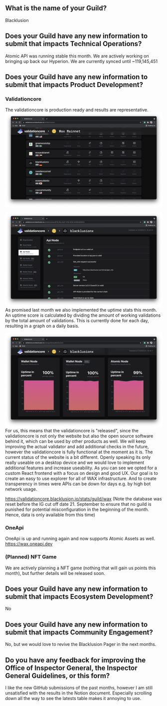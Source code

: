 ## What is the name of your Guild?

Blacklusion

## Does your Guild have any new information to submit that impacts Technical Operations?

Atomic API was running stable this month. We are actively working on bringing up back our Hyperion. We are currently synced until ~119,145,451

## Does your Guild have any new information to submit that impacts Product Development?

### Validationcore
The validationcore is production ready and results are representative.
![Guild List View](https://github.com/Blacklusion/guild-submissions/blob/1674c9cb182b550ef30527f8d5c8be62bb1c25b5/2021%20September/Screenshot-3.png "Guild List View")

![Guild Validation View](https://github.com/Blacklusion/guild-submissions/blob/1674c9cb182b550ef30527f8d5c8be62bb1c25b5/2021%20September/Screenshot-2.png "Guild Validation View")
As promised last month we also implemented the uptime stats this month. An uptime score is calculated by dividing the amount of working validations by the total amount of validations. This is currently done for each day, resulting in a graph on a daily basis.

![Guild Validation View](https://github.com/Blacklusion/guild-submissions/blob/1674c9cb182b550ef30527f8d5c8be62bb1c25b5/2021%20September/Screenshot-1.png "Guild Uptime Stats")
For us, this means that the validationcore is "released", since the validationcore is not only the website but also the open source software behind it, which can be used by other products as well. We will keep improving the actual validator and add additional checks in the future, however the validationcore is fully functional at the moment as it is. The current status of the website is a bit different. Openly speaking its only really useable on a desktop device and we would love to implement additional features and increase useability. As you can see we opted for a custom React frontend with a focus on design and good UX. Our goal is to create an easy to use explorer for all of WAX infrastructure. And to create transperency in times were APIs can be down for days e.g. by high bot network usage.

https://validationcore.blacklusion.io/stats/guild/wax
(Note the database was reset before the IG cut off date 21. September to ensure that no guild is punished for potential misconfiguration in the beginning of the month. Hence, data is only available from this time)


### OneApi
OneApi is up and running again and now supports Atomic Assets as well.
https://wax.oneapi.dev

### (Planned) NFT Game
We are actively planning a NFT game (nothing that will gain us points this month), but further details will be released soon.

## Does your Guild have any new information to submit that impacts Ecosystem Development?

No

## Does your Guild have any new information to submit that impacts Community Engagement?

No, but we would love to revive the Blacklusion Pager in the next months.

## Do you have any feedback for improving the Office of Inspector General, the Inspector General Guidelines, or this form?

I like the new GitHub submissions of the past months, however I am still unsatisfied with the results in the Notion document. Especially scrolling down all the way to see the latests table makes it annoying to use.
